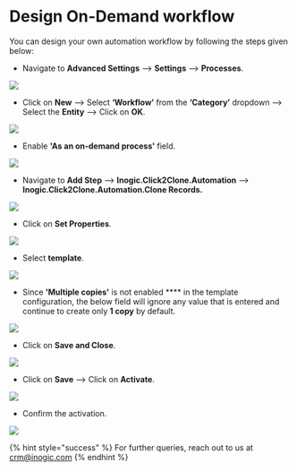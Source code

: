 # Design On-Demand workflow

You can design your own automation workflow by following the steps given below:

* Navigate to **Advanced Settings** --> **Settings** --> **Processes**.

![](../../../../.gitbook/assets/Workflow\_3.png)

* Click on **New** --> Select **‘Workflow’** from the **‘Category’** dropdown --> Select the **Entity** --> Click on **OK**.

![](../../../../.gitbook/assets/On-dem\_4.png)

* Enable **'As an on-demand process'** field.

![](../../../../.gitbook/assets/On-dem\_5.png)

* Navigate to **Add Step** --> **Inogic.Click2Clone.Automation** --> **Inogic.Click2Clone.Automation.Clone Records.**

![](../../../../.gitbook/assets/On-dem\_6.png)

* Click on **Set Properties**.

![](../../../../.gitbook/assets/On-dem\_7.png)

* Select **template**.

![](../../../../.gitbook/assets/On-dem\_8.png)

* Since **'Multiple copies'**  is not enabled **** in the template configuration, the below field will ignore any value that is entered and continue to create only **1 copy** by default.

![](../../../../.gitbook/assets/On-dem\_9.png)

* Click on **Save and Close**.

![](../../../../.gitbook/assets/On-dem\_10.png)

* Click on **Save** --> Click on **Activate**.

![](../../../../.gitbook/assets/On-dem\_11.png)

* Confirm the activation.

![](../../../../.gitbook/assets/On-dem\_12.png)

{% hint style="success" %}
For further queries, reach out to us at [crm@inogic.com](mailto:crm@inogic.com)
{% endhint %}

